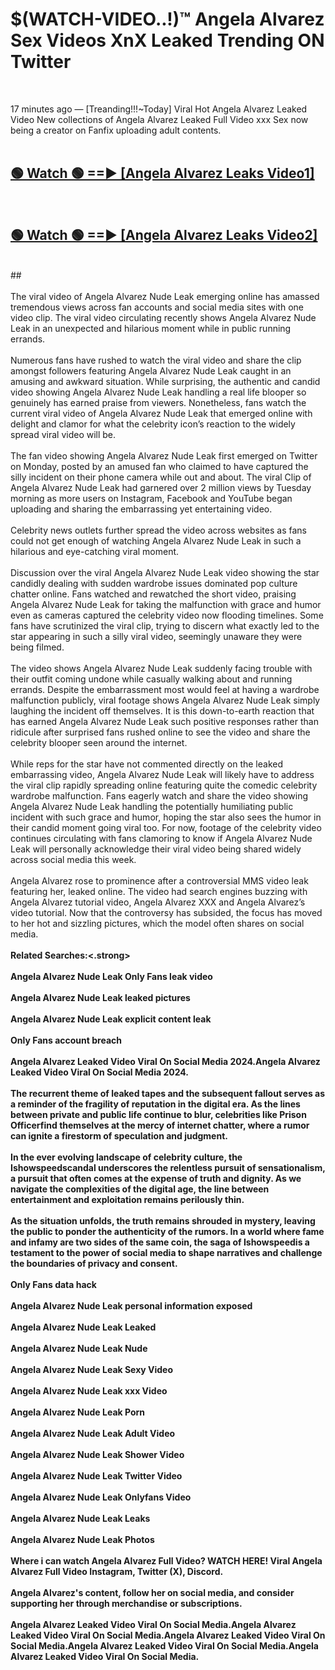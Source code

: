 # $(WATCH-VIDEO..!)™ Angela Alvarez Sex Videos XnX Leaked Trending ON Twitter<br>
<br>

17 minutes ago — [Treanding!!!~Today] Viral Hot Angela Alvarez Leaked Video New collections of Angela Alvarez Leaked Full Video xxx Sex now being a creator on Fanfix uploading adult contents.
<br>
 <br>

##  <a href="https://best2vid.blogspot.com?title=Angela_Alvarez">🟢 Watch 🟢 ==► [Angela Alvarez Leaks Video1]</a><br>
  <br>

##  <a href="https://best2vid.blogspot.com?title=Angela_Alvarez">🟢 Watch 🟢 ==► [Angela Alvarez Leaks Video2]</a><br>
  <br>
  ##
  <br>
  <br>
The viral video of Angela Alvarez Nude Leak emerging online has amassed tremendous views across fan accounts and social media sites with one video clip. The viral video circulating recently shows Angela Alvarez Nude Leak in an unexpected and hilarious moment while in public running errands.
<br><br>
Numerous fans have rushed to watch the viral video and share the clip amongst followers featuring Angela Alvarez Nude Leak caught in an amusing and awkward situation. While surprising, the authentic and candid video showing Angela Alvarez Nude Leak handling a real life blooper so genuinely has earned praise from viewers. Nonetheless, fans watch the current viral video of Angela Alvarez Nude Leak that emerged online with delight and clamor for what the celebrity icon’s reaction to the widely spread viral video will be.
<br><br>
The fan video showing Angela Alvarez Nude Leak first emerged on Twitter on Monday, posted by an amused fan who claimed to have captured the silly incident on their phone camera while out and about. The viral Clip of Angela Alvarez Nude Leak had garnered over 2 million views by Tuesday morning as more users on Instagram, Facebook and YouTube began uploading and sharing the embarrassing yet entertaining video.
<br><br>
Celebrity news outlets further spread the video across websites as fans could not get enough of watching Angela Alvarez Nude Leak in such a hilarious and eye-catching viral moment.
<br><br>
Discussion over the viral Angela Alvarez Nude Leak video showing the star candidly dealing with sudden wardrobe issues dominated pop culture chatter online. Fans watched and rewatched the short video, praising Angela Alvarez Nude Leak for taking the malfunction with grace and humor even as cameras captured the celebrity video now flooding timelines. Some fans have scrutinized the viral clip, trying to discern what exactly led to the star appearing in such a silly viral video, seemingly unaware they were being filmed.
<br><br>
The video shows Angela Alvarez Nude Leak suddenly facing trouble with their outfit coming undone while casually walking about and running errands. Despite the embarrassment most would feel at having a wardrobe malfunction publicly, viral footage shows Angela Alvarez Nude Leak simply laughing the incident off themselves. It is this down-to-earth reaction that has earned Angela Alvarez Nude Leak such positive responses rather than ridicule after surprised fans rushed online to see the video and share the celebrity blooper seen around the internet.
<br><br>
While reps for the star have not commented directly on the leaked embarrassing video, Angela Alvarez Nude Leak will likely have to address the viral clip rapidly spreading online featuring quite the comedic celebrity wardrobe malfunction. Fans eagerly watch and share the video showing Angela Alvarez Nude Leak handling the potentially humiliating public incident with such grace and humor, hoping the star also sees the humor in their candid moment going viral too. For now, footage of the celebrity video continues circulating with fans clamoring to know if Angela Alvarez Nude Leak will personally acknowledge their viral video being shared widely across social media this week.
<br><br>
Angela Alvarez rose to prominence after a controversial MMS video leak featuring her, leaked online. The video had search engines buzzing with Angela Alvarez tutorial video, Angela Alvarez XXX and Angela Alvarez’s video tutorial. Now that the controversy has subsided, the focus has moved to her hot and sizzling pictures, which the model often shares on social media.
<br><br>
<strong>Related Searches:<.strong>
<br><br>
Angela Alvarez Nude Leak Only Fans leak video
<br><br>
Angela Alvarez Nude Leak leaked pictures
<br><br>
Angela Alvarez Nude Leak explicit content leak
<br><br>
Only Fans account breach
<br><br>
Angela Alvarez Leaked Video Viral On Social Media 2024.Angela Alvarez Leaked Video Viral On Social Media 2024.
<br><br>
The recurrent theme of leaked tapes and the subsequent fallout serves as a reminder of the fragility of reputation in the digital era. As the lines between private and public life continue to blur, celebrities like Prison Officerfind themselves at the mercy of internet chatter, where a rumor can ignite a firestorm of speculation and judgment.
<br><br>
In the ever evolving landscape of celebrity culture, the Ishowspeedscandal underscores the relentless pursuit of sensationalism, a pursuit that often comes at the expense of truth and dignity. As we navigate the complexities of the digital age, the line between entertainment and exploitation remains perilously thin.
<br><br>
As the situation unfolds, the truth remains shrouded in mystery, leaving the public to ponder the authenticity of the rumors. In a world where fame and infamy are two sides of the same coin, the saga of Ishowspeedis a testament to the power of social media to shape narratives and challenge the boundaries of privacy and consent.
<br><br>
Only Fans data hack
<br><br>
Angela Alvarez Nude Leak personal information exposed
<br><br>
Angela Alvarez Nude Leak Leaked
<br><br>
Angela Alvarez Nude Leak Nude
<br><br>
Angela Alvarez Nude Leak Sexy Video
<br><br>
Angela Alvarez Nude Leak xxx Video
<br><br>
Angela Alvarez Nude Leak Porn
<br><br>
Angela Alvarez Nude Leak Adult Video
<br><br>
Angela Alvarez Nude Leak Shower Video
<br><br>
Angela Alvarez Nude Leak Twitter Video
<br><br>
Angela Alvarez Nude Leak Onlyfans Video
<br><br>
Angela Alvarez Nude Leak Leaks
<br><br>
Angela Alvarez Nude Leak Photos
<br><br>
Where i can watch Angela Alvarez Full Video? WATCH HERE! Viral Angela Alvarez Full Video Instagram, Twitter (X), Discord.
<br><br>
Angela Alvarez's content, follow her on social media, and consider supporting her through merchandise or subscriptions.
<br><br>
Angela Alvarez Leaked Video Viral On Social Media.Angela Alvarez Leaked Video Viral On Social Media.Angela Alvarez Leaked Video Viral On Social Media.Angela Alvarez Leaked Video Viral On Social Media.Angela Alvarez Leaked Video Viral On Social Media.